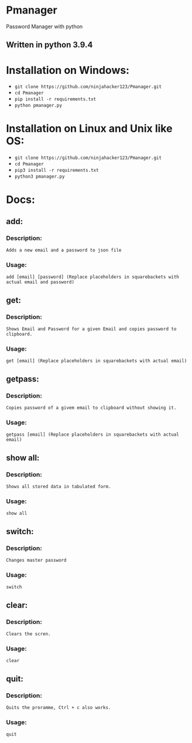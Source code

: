 # Pmanager
Password Manager with python

## Written in python 3.9.4 

# Installation on Windows:
* `git clone https://github.com/ninjahacker123/Pmanager.git`
* `cd Pmanager`
* `pip install -r requirements.txt`
* `python pmanager.py`

# Installation on Linux and Unix like OS:
* `git clone https://github.com/ninjahacker123/Pmanager.git`
* `cd Pmanager`
* `pip3 install -r requirements.txt`
* `python3 pmanager.py`


# Docs:
## add:
###  Description:
    Adds a new email and a password to json file
###  Usage:
    add [email] [password] (Replace placeholders in squarebackets with actual email and password)

## get:
###  Description:
    Shows Email and Password for a given Email and copies password to clipboard.
###  Usage:
    get [email] (Replace placeholders in squarebackets with actual email)

## getpass:
###  Description:
    Copies password of a givem email to clipboard without showing it.
###  Usage:
    getpass [email] (Replace placeholders in squarebackets with actual email) 

## show all:
###  Description:
    Shows all stored data in tabulated form.
###  Usage:
    show all

## switch:
###  Description:
    Changes master password
###  Usage:
    switch

## clear:
###  Description:
    Clears the scren.
###  Usage:
    clear 
 
## quit:
###  Description:
    Quits the proramme, Ctrl + c also works.
###  Usage:
    quit
